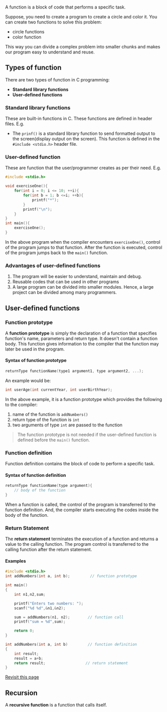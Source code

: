 ```toc
```
A function is a block of code that performs a specific task.

Suppose, you need to create a program to create a circle and color it. You can create two functions to solve this problem:
- circle functions
- color function

This way you can divide a complex problem into smaller chunks and makes our program easy to understand and reuse.

## Types of function
There are two types of function in C programming:
- **Standard library functions**
- **User-defined functions**

### Standard library functions
These are built-in functions in C. These functions are defined in header files. E.g.
- The `prinf()` is a standard library function to send formatted output to the screen(display output on the screen). This function is defined in the `#include <stdio.h>` header file.

### User-defined function
These are function that the user/programmer creates as per their need. E.g.
```c
#include <stdio.h>

void exerciseOne(){
	for(int i = 0; i <= 10; ++i){
		for(int b = 1; b <=i; ++b){
			printf("*");
		}
		printf("\n");
	}
}
int main(){
	exerciseOne();
}
```
In the above program when the compiler encounters `exerciseOne()`, control of the program jumps to that function. After the function is executed, control of the program jumps back to the `main()` function.

### Advantages of user-defined functions
1. The program will be easier to understand, maintain and debug.
2. Reusable codes that can be used in other programs
3. A large program can be divided into smaller modules. Hence, a large project can be divided among many programmers.

## User-defined functions

### Function prototype
A **function prototype** is simply the declaration of a function that specifies function's name, parameters and return type. It doesn't contain a function body.  This function gives information to the compiler that the function may later be used in the program.

#### Syntax of function prototype
```c
returnType functionName(type1 argument1, type argument2, ...);
```

An example would be:
```c
int userAge(int currentYear, int userBirthYear);
```
In the above example, it is a function prototype which provides the following to the compiler:
1. name of the function is `addNumbers()`
2. return type of the function is `int`
3. two arguments of type `int` are passed to the function

> The function prototype is not needed if the user-defined function is defined before the `main()` function.

### Function definition
Function definition contains the block of code to perform a specific task. 
#### Syntax of function definition
```c
returnType functionName(type argument){
	// body of the function
}
```
When a function is called, the control of the program is transferred to the function definition. And, the compiler starts executing the codes inside the body of the function.

### Return Statement
The **return statement** terminates the execution of a function and returns a value to the calling function. The program control is transferred to the calling function after the return statement.


#### Examples
```c
#include <stdio.h>
int addNumbers(int a, int b);         // function prototype

int main()
{
    int n1,n2,sum;

    printf("Enters two numbers: ");
    scanf("%d %d",&n1,&n2);

    sum = addNumbers(n1, n2);        // function call
    printf("sum = %d",sum);

    return 0;
}

int addNumbers(int a, int b)         // function definition   
{
    int result;
    result = a+b;
    return result;                  // return statement
}
```

[Revisit this page](https://www.programiz.com/c-programming/types-user-defined-functions)

## Recursion
A **recursive function** is a function that calls itself.